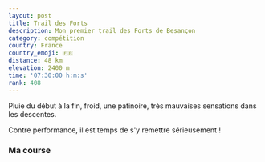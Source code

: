 ```yaml
---
layout: post
title: Trail des Forts
description: Mon premier trail des Forts de Besançon
category: compétition
country: France
country_emoji: 🇫🇷
distance: 48 km
elevation: 2400 m
time: '07:30:00 h:m:s'
rank: 408
---
```


Pluie du début à la fin, froid, une patinoire, très mauvaises sensations dans
les descentes.

Contre performance, il est temps de s'y remettre sérieusement !

### Ma course

<iframe
  height='405'
  width='100%'
  frameborder='0'
  allowtransparency='true'
  scrolling='no'
  data-src='https://www.strava.com/activities/1569642543/embed/13501f4c950e4de73ff43035d815787a8b28ec94'
  >
</iframe>

<!--
vim:spell spelllang=fr
-->
